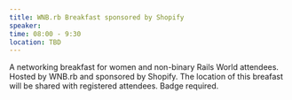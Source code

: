 ```yaml
---
title: WNB.rb Breakfast sponsored by Shopify
speaker:
time: 08:00 - 9:30
location: TBD
---
```


A networking breakfast for women and non-binary Rails World attendees. Hosted by WNB.rb and sponsored by Shopify. The location of this breafast will be shared with registered attendees. Badge required.
